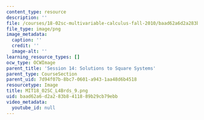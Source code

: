 ```yaml
---
content_type: resource
description: ''
file: /courses/18-02sc-multivariable-calculus-fall-2010/baad62a6d2a283b8411889b29cb79ebb_MIT18_02SC_L4Brds_9.png
file_type: image/png
image_metadata:
  caption: ''
  credit: ''
  image-alt: ''
learning_resource_types: []
ocw_type: OCWImage
parent_title: 'Session 14: Solutions to Square Systems'
parent_type: CourseSection
parent_uid: 7d94f07b-8bc7-0601-a943-1aa48d6b4518
resourcetype: Image
title: MIT18_02SC_L4Brds_9.png
uid: baad62a6-d2a2-83b8-4118-89b29cb79ebb
video_metadata:
  youtube_id: null
---
```

